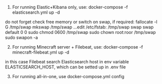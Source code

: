 

1. For running Elastic+Kibana only, use:
docker-compose -f elasticsearch.yml up -d

do not forget check free memory or switch on swap, if required:
fallocate -l <N>G /tmp/swap
mkswap /tmp/swap
...edit /etc/fstab:
/tmp/swap swap swap default 0 0
sudo chmod 0600 /tmp/swap
sudo chown root:roor /tmp/swap
sudo swapon -a

2. For running Minecraft server + Filebeat, use:
docker-compose -f minecraft-filebeat.yml up -d

in this case Filebeat search Elasticsearch host in env variable ELASTICSEARCH_HOST, which
can be setted up in .env file

3. For running all-in-one, use docker-compose.yml config

